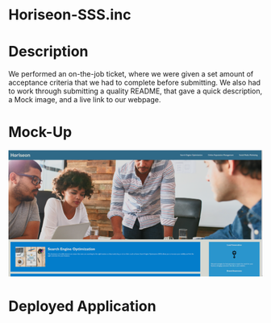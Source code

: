 # Horiseon-SSS.inc

# Description
We performed an on-the-job ticket, where we were given a set amount of acceptance criteria that we had to complete before submitting. We also had to work through submitting a quality README, that gave a quick description, a Mock image, and a live link to our webpage. 

# Mock-Up
![Shown view of finished webpage with updates](./Develop/assets/images/image.png)


# Deployed Application


